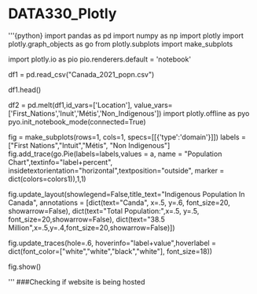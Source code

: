 # DATA330_Plotly

'''{python}
import pandas as pd
import numpy as np
import plotly
import plotly.graph_objects as go
from plotly.subplots import make_subplots

import plotly.io as pio
pio.renderers.default = 'notebook'

df1 = pd.read_csv("Canada_2021_popn.csv")

df1.head()

df2 = pd.melt(df1,id_vars=['Location'], value_vars=['First_Nations','Inuit','Métis','Non_Indigenous'])
import plotly.offline as pyo
pyo.init_notebook_mode(connected=True)

fig = make_subplots(rows=1, cols=1, specs=[[{'type':'domain'}]])
labels = ["First Nations","Intuit","Métis", "Non Indigenous"]
fig.add_trace(go.Pie(labels=labels,values = a, name = "Population Chart",textinfo="label+percent",
                    insidetextorientation="horizontal",textposition="outside",
                    marker = dict(colors=colors1)),1,1)

fig.update_layout(showlegend=False,title_text="Indigenous Population In Canada", 
                 annotations = [dict(text="Canda", x=.5, y=.6, font_size=20, showarrow=False),
                               dict(text="Total Population:",x=.5, y=.5, font_size=20,showarrow=False),
                               dict(text="38.5 Million",x=.5,y=.4,font_size=20,showarrow=False)])

fig.update_traces(hole=.6, hoverinfo="label+value",hoverlabel = dict(font_color=["white","white","black","white"],
                            font_size=18))

fig.show()


'''
###Checking if website is being hosted


